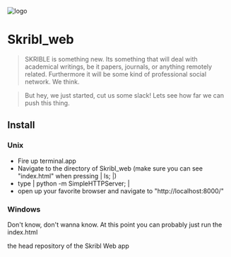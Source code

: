 ![logo](/http://www.gfycat.com/AridImaginativeAntarcticfurseal)

Skribl_web
==========

> SKRIBLE is something new. Its something that will deal with academical writings, be it papers, journals, or anything remotely related. Furthermore it will be some kind of professional social network. We think. 

> But hey, we just started, cut us some slack! Lets see how far we can push this thing.

## Install

### Unix
- Fire up terminal.app
- Navigate to the directory of Skribl_web (make sure you can see "index.html" when pressing | ls; |) 
- type | python -m SimpleHTTPServer; |
- open up your favorite browser and navigate to "http://localhost:8000/"

### Windows
Don't know, don't wanna know. At this point you can probably just run the index.html

















the head repository of the Skribl Web app
